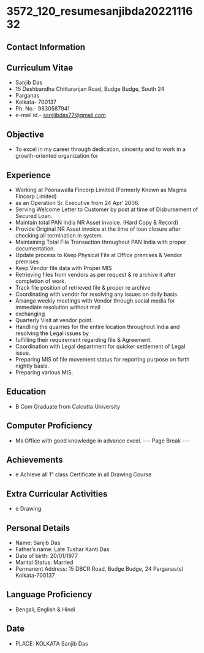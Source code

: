 # 3572_120_resumesanjibda2022111632

## Contact Information



## Curriculum Vitae

* Sanjib Das
* 15 Deshbandhu Chittaranjan Road, Budge Budge, South 24
* Parganas
* Kolkata- 700137
* Ph. No.- 9830587941
* e-mail id.- sanjiibdas77@gmail.com


## Objective

* To excel in my career through dedication, sincerity and to work in a growth-oriented organization for


## Experience

* Working at Poonawalla Fincorp Limited (Formerly Known as Magma Fincorp Limited)
* as an Operation Sr. Executive from 24 Apr’ 2006.
* Serving Welcome Letter to Customer by post at time of Disbursement of Secured Loan.
* Maintain total PAN India NR Asset invoice. (Hard Copy & Record)
* Provide Original NR Asset invoice at the time of loan closure after checking all termination in system.
* Maintaining Total File Transaction throughout PAN India with proper documentation.
* Update process to Keep Physical File at Office premises & Vendor premises
* Keep Vendor file data with Proper MIS
* Retrieving files from vendors as per request & re archive it after completion of work.
* Track file position of retrieved file & proper re archive
* Coordinating with vendor for resolving any issues on daily basis.
* Arrange weekly meetings with Vendor through social media for immediate resolution without mail
* exchanging
* Quarterly Visit at vendor point.
* Handling the quarries for the entire location throughout India and resolving the Legal issues by
* fulfilling their requirement regarding file & Agreement.
* Coordination with Legal department for quicker settlement of Legal issue.
* Preparing MIS of file movement status for reporting purpose on forth nightly basis.
* Preparing various MIS.


## Education

* B Com Graduate from Calcutta University


## Computer Proficiency

* Ms Office with good knowledge in advance excel.
--- Page Break ---


## Achievements

* e Achieve all 1“ class Certificate in all Drawing Course


## Extra Curricular Activities

* e Drawing.


## Personal Details

* Name: Sanjib Das
* Father’s name: Late Tushar Kanti Das
* Date of birth: 20/01/1977
* Marital Status: Married
* Permanent Address: 15 DBCR Road, Budge Budge, 24 Parganas(s) Kolkata-700137


## Language Proficiency

* Bengali, English & Hindi


## Date

* PLACE: KOLKATA Sanjib Das

